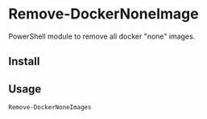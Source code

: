 # Remove-DockerNoneImage
PowerShell module to remove all docker "none" images.

## Install

## Usage

```powershell
Remove-DockerNoneImages
```